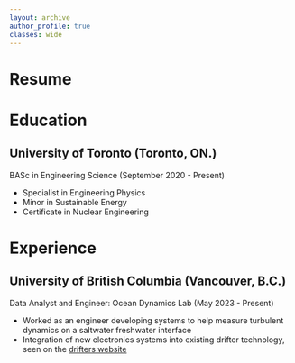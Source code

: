 ```yaml
---
layout: archive
author_profile: true
classes: wide
---
```


# Resume

# Education
## University of Toronto (Toronto, ON.)
BASc in Engineering Science (September 2020 - Present)
* Specialist in Engineering Physics
* Minor in Sustainable Energy
* Certificate in Nuclear Engineering

# Experience
## University of British Columbia (Vancouver, B.C.)
Data Analyst and Engineer: Ocean Dynamics Lab (May 2023 - Present)
* Worked as an engineer developing systems to help measure turbulent dynamics on a saltwater freshwater interface
* Integration of new electronics systems into existing drifter technology, seen on the [drifters website](https://drifters.eoas.ubc.ca/)

